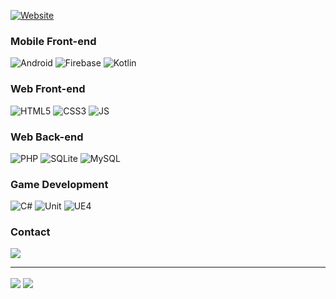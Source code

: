 [![Website](https://img.shields.io/badge/Website-000000?style=for-the-badge)](kamilbak.pl)

### Mobile Front-end
![Android](https://img.shields.io/badge/Android-3DDC84?style=for-the-badge&logo=Android&logoColor=white)
![Firebase](https://img.shields.io/badge/Firebase-FFCA28?style=for-the-badge&logo=Firebase&logoColor=white)
![Kotlin](https://img.shields.io/badge/Kotlin-7F52FF?style=for-the-badge&logo=Kotlin&logoColor=white)

### Web Front-end
![HTML5](https://img.shields.io/badge/Web-E34F26?style=for-the-badge&logo=HTML5&logoColor=white)
![CSS3](https://img.shields.io/badge/CSS3-1572B6?style=for-the-badge&logo=CSS3&logoColor=white)
![JS](https://img.shields.io/badge/JS-F7DF1E?style=for-the-badge&logo=JavaScript&logoColor=white)

### Web Back-end
![PHP](https://img.shields.io/badge/PHP-777BB4?style=for-the-badge&logo=PHP&logoColor=white)
![SQLite](https://img.shields.io/badge/SQLite-003B57?style=for-the-badge&logo=SQLite&logoColor=white)
![MySQL](https://img.shields.io/badge/MySQL-4479A1?style=for-the-badge&logo=MySQL&logoColor=white)

### Game Development
![C#](https://img.shields.io/badge/c%23-239120?style=for-the-badge&logo=c-sharp&logoColor=white)
![Unit](https://img.shields.io/badge/unity-000000?style=for-the-badge&logo=unity&logoColor=white)
![UE4](https://img.shields.io/badge/UE4-0E1128?style=for-the-badge&logo=Unreal-Engine&logoColor=white)

### Contact
[<img src="https://img.shields.io/badge/Discord-Kamil%236904-5865F2?style=for-the-badge&logo=Discord&logoColor=white">](https://discordapp.com/users/214726091795988481/)

---

<img align="center" src="https://github-readme-stats.vercel.app/api?username=KamilKurde&layout=compact&hide=stars,issues&show_icons=true&hide_border=true&theme=dark"/>
<img align="center" src="https://github-readme-stats.vercel.app/api/top-langs/?username=KamilKurde&layout=compact&hide=hlsl,shaderlab&langs_count=10&hide_border=true&theme=dark"/>
